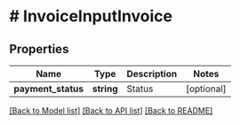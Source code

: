 # # InvoiceInputInvoice

## Properties

Name | Type | Description | Notes
------------ | ------------- | ------------- | -------------
**payment_status** | **string** | Status | [optional]

[[Back to Model list]](../../README.md#models) [[Back to API list]](../../README.md#endpoints) [[Back to README]](../../README.md)
